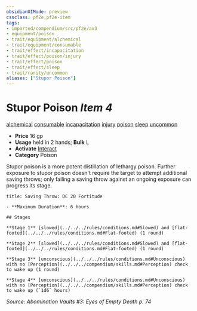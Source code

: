 ```yaml
---
obsidianUIMode: preview
cssclass: pf2e,pf2e-item
tags:
- imported/compendium/src/pf2e/av3
- equipment/poison
- trait/equipment/alchemical
- trait/equipment/consumable
- trait/effect/incapacitation
- trait/effect/poison/injury
- trait/effect/poison
- trait/effect/sleep
- trait/rarity/uncommon
aliases: ["Stupor Poison"]
---
```

# Stupor Poison *Item 4*  
[alchemical](alchemical.md)  [consumable](consumable.md)  [incapacitation](incapacitation.md)  [injury](injury.md)  [poison](rules/traits/poison.md)  [sleep](rules/traits/sleep.md)  [uncommon](uncommon.md)  

- **Price** 16 gp
- **Usage** held in 2 hands; **Bulk** L
- **Activate** [Interact](interact.md)
- **Category** Poison

Stupor poison is a more potent distillation of lethargy poison. Further exposure to stupor poison doesn't require the target to attempt additional saving throws; only failing a saving throw against an ongoing exposure can progress its stage.

```ad-inline-affliction
title: Saving Throw: DC 20 Fortitude

- **Maximum Duration**: 6 hours

## Stages

**Stage 1** [slowed](../../../rules/conditions.md#Slowed) and [flat-footed](../../../rules/conditions.md#Flat-footed) (1 round)

**Stage 2** [slowed](../../../rules/conditions.md#Slowed) and [flat-footed](../../../rules/conditions.md#Flat-footed) (1 round)

**Stage 3** [unconscious](../../../rules/conditions.md#Unconscious) with no [Perception](../../../compendium/skills.md#Perception) check to wake up (1 round)

**Stage 4** [unconscious](../../../rules/conditions.md#Unconscious) with no [Perception](../../../compendium/skills.md#Perception) check to wake up (`1d6` hours)
```

*Source: Abomination Vaults #3: Eyes of Empty Death p. 74*
